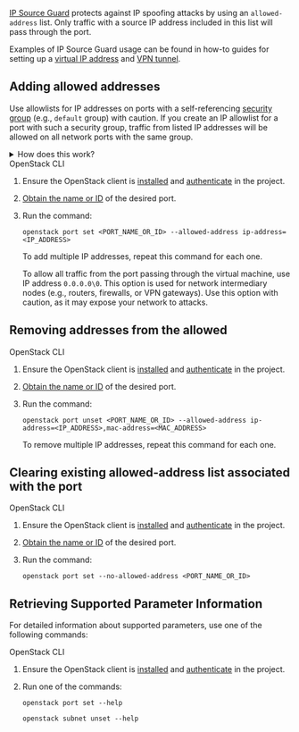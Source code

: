 [IP Source Guard](/en/networks/vnet/concepts/traffic-limiting#source_guard) protects against IP spoofing attacks by using an `allowed-address` list. Only traffic with a source IP address included in this list will pass through the port.

Examples of IP Source Guard usage can be found in how-to guides for setting up a [virtual IP address](/en/networks/vnet/how-to-guides/vip-keepalived) and [VPN tunnel](/en/networks/vnet/how-to-guides/vpn-tunnel).

## Adding allowed addresses

<warn>

Use allowlists for IP addresses on ports with a self-referencing [security group](/ru/networks/vnet/concepts/traffic-limiting#secgroups) (e.g., `default` group) with caution. If you create an IP allowlist for a port with such a security group, traffic from listed IP addresses will be allowed on all network ports with the same group.

<details>

<summary>How does this work?</summary>

Suppose a port `port-vm-1` is created in the `network` and the `default` group is assigned to this port. IP address `192.168.0.3` is added to the allowlist for this port.

Then, if you add port `port-vm-2` in the `network` and assign the `default` group to `port-vm-2`, the port will allow traffic from IP address `192.168.0.3`, even if the allowlist for `port-vm-2` is empty.

</details>

</warn>

<tabs>
<tablist>
<tab>OpenStack CLI</tab>
</tablist>
<tabpanel>

1. Ensure the OpenStack client is [installed](/en/tools-for-using-services/cli/openstack-cli#1_install_the_openstack_client) and [authenticate](/en/tools-for-using-services/cli/openstack-cli#3_complete_authentication) in the project.

1. [Obtain the name or ID](/en/networks/vnet/instructions/ports#viewing_a_list_of_ports_and_port_information) of the desired port.

1. Run the command:

   ```console
   openstack port set <PORT_NAME_OR_ID> --allowed-address ip-address=<IP_ADDRESS>
   ```

   To add multiple IP addresses, repeat this command for each one.

   To allow all traffic from the port passing through the virtual machine, use IP address `0.0.0.0\0`. This option is used for network intermediary nodes (e.g., routers, firewalls, or VPN gateways). Use this option with caution, as it may expose your network to attacks.

</tabpanel>
</tabs>

## Removing addresses from the allowed

<tabs>
<tablist>
<tab>OpenStack CLI</tab>
</tablist>
<tabpanel>

1. Ensure the OpenStack client is [installed](/en/tools-for-using-services/cli/openstack-cli#1_install_the_openstack_client) and [authenticate](/en/tools-for-using-services/cli/openstack-cli#3_complete_authentication) in the project.

1. [Obtain the name or ID](/en/networks/vnet/instructions/ports#viewing_a_list_of_ports_and_port_information) of the desired port.

1. Run the command:

   ```console
   openstack port unset <PORT_NAME_OR_ID> --allowed-address ip-address=<IP_ADDRESS>,mac-address=<MAC_ADDRESS>
   ```

   To remove multiple IP addresses, repeat this command for each one.

</tabpanel>
</tabs>

## Clearing existing allowed-address list associated with the port

<tabs>
<tablist>
<tab>OpenStack CLI</tab>
</tablist>
<tabpanel>

1. Ensure the OpenStack client is [installed](/en/tools-for-using-services/cli/openstack-cli#1_install_the_openstack_client) and [authenticate](/en/tools-for-using-services/cli/openstack-cli#3_complete_authentication) in the project.

1. [Obtain the name or ID](/en/networks/vnet/instructions/ports#viewing_a_list_of_ports_and_port_information) of the desired port.

1. Run the command:

   ```console
   openstack port set --no-allowed-address <PORT_NAME_OR_ID>
   ```

</tabpanel>
</tabs>

## Retrieving Supported Parameter Information

For detailed information about supported parameters, use one of the following commands:

<tabs>
<tablist>
<tab>OpenStack CLI</tab>
</tablist>
<tabpanel>

1. Ensure the OpenStack client is [installed](/ru/tools-for-using-services/cli/openstack-cli#1_ustanovite_klient_openstack) and [authenticate](/ru/tools-for-using-services/cli/openstack-cli#3_proydite_autentifikaciyu) in the project.

2. Run one of the commands:

   ```console
   openstack port set --help
   ```

   ```console
   openstack subnet unset --help
   ```

</tabpanel>
</tabs>
